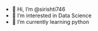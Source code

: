 - 👋 Hi, I’m @sirishti746
- 👀 I’m interested in Data Science
- 🌱 I’m currently learning python 


<!---
sirishti746/sirishti746 is a ✨ special ✨ repository because its `README.md` (this file) appears on your GitHub profile.
You can click the Preview link to take a look at your changes.
--->
